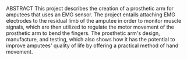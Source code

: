 ABSTRACT
This project describes the creation of a prosthetic arm for amputees that uses an EMG sensor. The project entails attaching EMG electrodes to the residual limb of the amputee in order to monitor muscle signals, which are then utilized to regulate the motor movement of the prosthetic arm to bend the fingers.
The prosthetic arm's design, manufacture, and testing, which also shows how it has the potential to improve amputees' quality of life by offering a practical method of hand movement.
